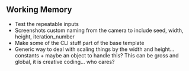 ## Working Memory

- Test the repeatable inputs
- Screenshots custom naming from the camera to include seed, width, height, iteration_number
- Make some of the CLI stuff part of the base template 
- Generic way to deal with scaling things by the width and height... constants + maybe an object to handle this? This can be gross and global, it is creative coding... who cares?